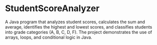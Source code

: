 # StudentScoreAnalyzer
A Java program that analyzes student scores, calculates the sum and average, identifies the highest and lowest scores, and classifies students into grade categories (A, B, C, D, F). The project demonstrates the use of arrays, loops, and conditional logic in Java.
